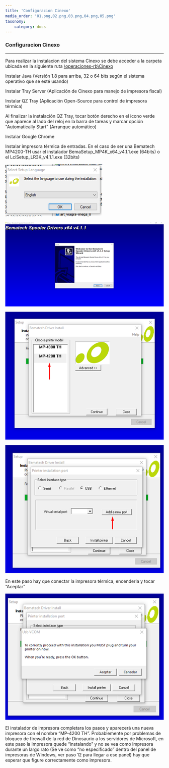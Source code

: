 ```yaml
---
title: 'Configuracion Cinexo'
media_order: '01.png,02.png,03.png,04.png,05.png'
taxonomy:
    category: docs
---
```


### Configuracion Cinexo
-------------


Para realizar la instalacion del sistema Cinexo se debe acceder a la carpeta ubicada en la siguiente ruta [\\operaciones-rb\Cinexo](\\operaciones-rb\Cinexo "\\operaciones-rb\Cinexo")

Instalar Java (Versión 1.8 para arriba, 32 o 64 bits según el sistema operativo que se esté usando)

Instalar Tray Server (Aplicación de Cinexo para manejo de impresora fiscal)

Instalar QZ Tray (Aplicación Open-Source para control de impresora térmica)

Al finalizar la instalación QZ Tray, tocar botón derecho en el icono verde que aparece al lado del reloj en la barra de tareas y marcar opción "Automatically Start" (Arranque automático)

Instalar Google Chrome

Instalar impresora térmica de entradas. En el caso de ser una Bematech MP4200-TH usar el instalador BemaSetup_MP4K_x64_v4.1.1.exe (64bits) o el LciSetup_LR3K_v4.1.1.exe (32bits)

![A](01.png)

![B](02.png)

![C](03.png)

![D](04.png)


En este paso hay que conectar la impresora térmica, encenderla y tocar “Aceptar”

![E](05.png)



El instalador de impresora completara los pasos y aparecerá una nueva impresora con el nombre “MP-4200 TH”. Probablemente por problemas de bloqueo de firewall de la red de Dinosaurio a los servidores de Microsoft, en este paso la impresora quede “instalando” y no se vea como impresora durante un largo rato (Se ve como “no especificado” dentro del panel de impresoras de Windows, ver paso 12 para llegar a ese panel) hay que esperar que figure correctamente como impresora.